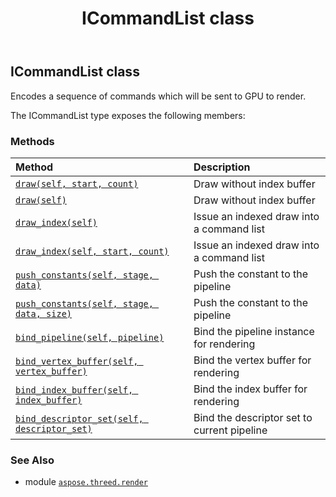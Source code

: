 ﻿---
title: ICommandList class
second_title: Aspose.3D for Python via .NET API References
description: 
type: docs
weight: 70
url: /python-net/aspose.threed.render/icommandlist/
is_root: false
---

## ICommandList class

Encodes a sequence of commands which will be sent to GPU to render.



The ICommandList type exposes the following members:

### Methods
| Method | Description |
| :- | :- |
| [`draw(self, start, count)`](/3d/python-net/aspose.threed.render/icommandlist/draw/#int-int) | Draw without index buffer |
| [`draw(self)`](/3d/python-net/aspose.threed.render/icommandlist/draw/#) | Draw without index buffer |
| [`draw_index(self)`](/3d/python-net/aspose.threed.render/icommandlist/draw_index/#) | Issue an indexed draw into a command list |
| [`draw_index(self, start, count)`](/3d/python-net/aspose.threed.render/icommandlist/draw_index/#int-int) | Issue an indexed draw into a command list |
| [`push_constants(self, stage, data)`](/3d/python-net/aspose.threed.render/icommandlist/push_constants/#aspose.threed.render.shaderstage-bytes) | Push the constant to the pipeline |
| [`push_constants(self, stage, data, size)`](/3d/python-net/aspose.threed.render/icommandlist/push_constants/#aspose.threed.render.shaderstage-bytes-int) | Push the constant to the pipeline |
| [`bind_pipeline(self, pipeline)`](/3d/python-net/aspose.threed.render/icommandlist/bind_pipeline/#aspose.threed.render.ipipeline) | Bind the pipeline instance for rendering |
| [`bind_vertex_buffer(self, vertex_buffer)`](/3d/python-net/aspose.threed.render/icommandlist/bind_vertex_buffer/#aspose.threed.render.ivertexbuffer) | Bind the vertex buffer for rendering |
| [`bind_index_buffer(self, index_buffer)`](/3d/python-net/aspose.threed.render/icommandlist/bind_index_buffer/#aspose.threed.render.iindexbuffer) | Bind the index buffer for rendering |
| [`bind_descriptor_set(self, descriptor_set)`](/3d/python-net/aspose.threed.render/icommandlist/bind_descriptor_set/#aspose.threed.render.idescriptorset) | Bind the descriptor set to current pipeline |



### See Also
* module [`aspose.threed.render`](..)

